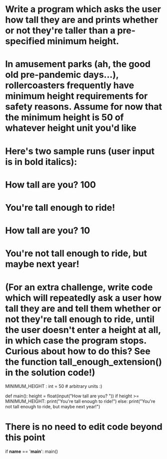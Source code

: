 # Write a program which asks the user how tall they are and prints whether or not they're taller than a pre-specified minimum height.

# In amusement parks (ah, the good old pre-pandemic days...), rollercoasters frequently have minimum height requirements for safety reasons. Assume for now that the minimum height is 50 of whatever height unit you'd like

# Here's two sample runs (user input is in bold italics):

# How tall are you? 100
# You're tall enough to ride!
# How tall are you? 10
# You're not tall enough to ride, but maybe next year!

# (For an extra challenge, write code which will repeatedly ask a user how tall they are and tell them whether or not they're tall enough to ride, until the user doesn't enter a height at all, in which case the program stops. Curious about how to do this? See the function tall_enough_extension() in the solution code!)

MINIMUM_HEIGHT : int = 50 # arbitrary units :)

def main():
    height = float(input("How tall are you? "))
    if height >= MINIMUM_HEIGHT:
        print("You're tall enough to ride!")
    else:
        print("You're not tall enough to ride, but maybe next year!")


# There is no need to edit code beyond this point

if __name__ == '__main__':
    main()